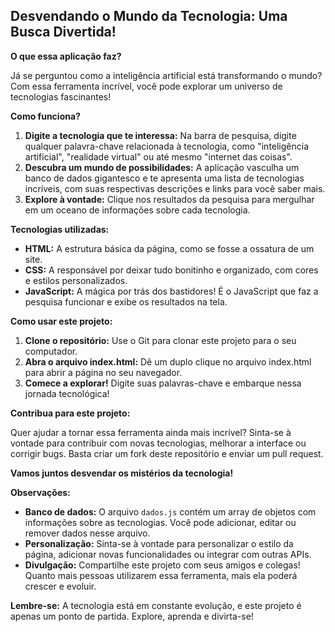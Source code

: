 ## Desvendando o Mundo da Tecnologia: Uma Busca Divertida! 

**O que essa aplicação faz?**

Já se perguntou como a inteligência artificial está transformando o mundo? Com essa ferramenta incrível, você pode explorar um universo de tecnologias fascinantes! 

**Como funciona?**

1. **Digite a tecnologia que te interessa:** Na barra de pesquisa, digite qualquer palavra-chave relacionada à tecnologia, como "inteligência artificial", "realidade virtual" ou até mesmo "internet das coisas".
2. **Descubra um mundo de possibilidades:** A aplicação vasculha um banco de dados gigantesco e te apresenta uma lista de tecnologias incríveis, com suas respectivas descrições e links para você saber mais.
3. **Explore à vontade:** Clique nos resultados da pesquisa para mergulhar em um oceano de informações sobre cada tecnologia.

**Tecnologias utilizadas:**

* **HTML:** A estrutura básica da página, como se fosse a ossatura de um site.
* **CSS:** A responsável por deixar tudo bonitinho e organizado, com cores e estilos personalizados.
* **JavaScript:** A mágica por trás dos bastidores! É o JavaScript que faz a pesquisa funcionar e exibe os resultados na tela.

**Como usar este projeto:**

1. **Clone o repositório:** Use o Git para clonar este projeto para o seu computador.
2. **Abra o arquivo index.html:** Dê um duplo clique no arquivo index.html para abrir a página no seu navegador.
3. **Comece a explorar!** Digite suas palavras-chave e embarque nessa jornada tecnológica!

**Contribua para este projeto:**

Quer ajudar a tornar essa ferramenta ainda mais incrível? Sinta-se à vontade para contribuir com novas tecnologias, melhorar a interface ou corrigir bugs. Basta criar um fork deste repositório e enviar um pull request.

**Vamos juntos desvendar os mistérios da tecnologia!** 

**Observações:**

* **Banco de dados:** O arquivo `dados.js` contém um array de objetos com informações sobre as tecnologias. Você pode adicionar, editar ou remover dados nesse arquivo.
* **Personalização:** Sinta-se à vontade para personalizar o estilo da página, adicionar novas funcionalidades ou integrar com outras APIs.
* **Divulgação:** Compartilhe este projeto com seus amigos e colegas! Quanto mais pessoas utilizarem essa ferramenta, mais ela poderá crescer e evoluir.

**Lembre-se:** A tecnologia está em constante evolução, e este projeto é apenas um ponto de partida. Explore, aprenda e divirta-se!

